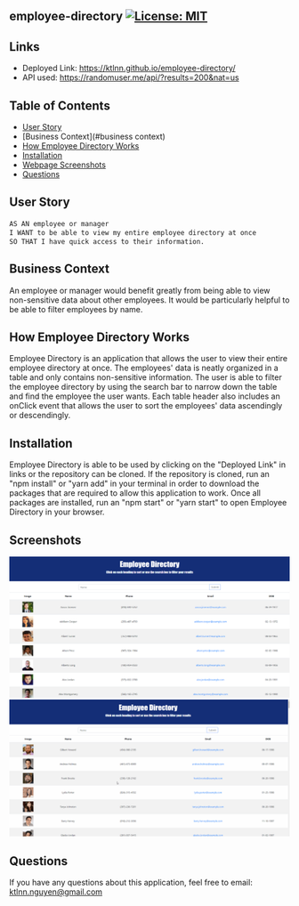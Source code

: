 ## employee-directory [![License: MIT](https://img.shields.io/badge/License-MIT-yellow.svg)](https://opensource.org/licenses/MIT)

## Links
- Deployed Link: https://ktlnn.github.io/employee-directory/  
- API used: https://randomuser.me/api/?results=200&nat=us

## Table of Contents
- [User Story](#userstory)
- [Business Context](#business context)
- [How Employee Directory Works](#howemployeedirectoryworks)
- [Installation](#installation)
- [Webpage Screenshots](#screenshots)
- [Questions](#questions)


## User Story
```
AS AN employee or manager 
I WANT to be able to view my entire employee directory at once 
SO THAT I have quick access to their information.
```

## Business Context
An employee or manager would benefit greatly from being able to view non-sensitive data about other employees. It would be particularly helpful to be able to filter employees by name.

## How Employee Directory Works 
Employee Directory is an application that allows the user to view their entire employee directory at once. The employees' data is neatly organized in a table and only contains non-sensitive information. The user is able to filter the employee directory by using the search bar to narrow down the table and find the employee the user wants. Each table header also includes an onClick event that allows the user to sort the employees' data ascendingly or descendingly.

## Installation
Employee Directory is able to be used by clicking on the "Deployed Link" in links or the repository can be cloned. If the repository is cloned, run an "npm install" or "yarn add" in your terminal in order to download the packages that are required to allow this application to work. Once all packages are installed, run an "npm start" or "yarn start" to open Employee Directory in your browser. 
 
## Screenshots
![employee-directory-screenshot](images/employee-directory-screenshot.png)
![employee-directory-demo](images/employee-directory-demo.gif)

## Questions
If you have any questions about this application, feel free to email: ktlnn.nguyen@gmail.com
